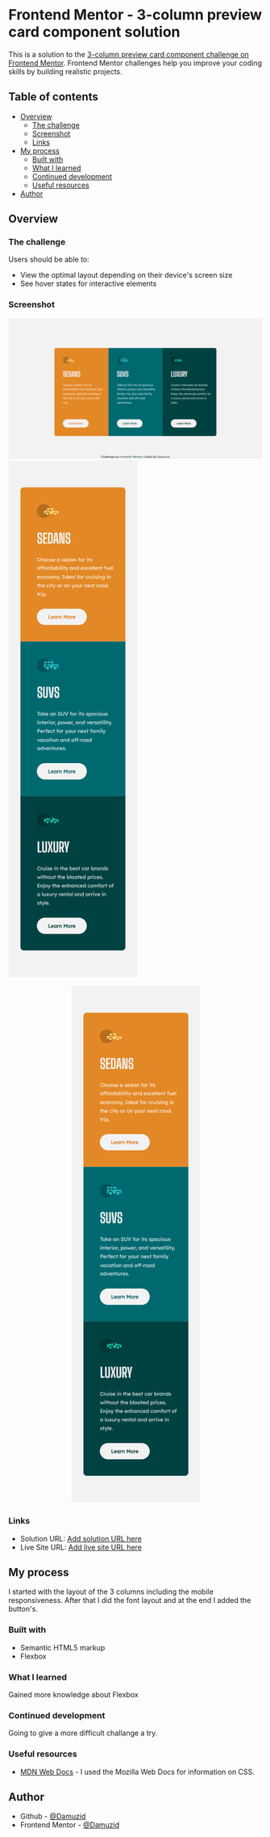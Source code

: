 # Frontend Mentor - 3-column preview card component solution

This is a solution to the [3-column preview card component challenge on Frontend Mentor](https://www.frontendmentor.io/challenges/3column-preview-card-component-pH92eAR2-). Frontend Mentor challenges help you improve your coding skills by building realistic projects. 

## Table of contents

- [Overview](#overview)
  - [The challenge](#the-challenge)
  - [Screenshot](#screenshot)
  - [Links](#links)
- [My process](#my-process)
  - [Built with](#built-with)
  - [What I learned](#what-i-learned)
  - [Continued development](#continued-development)
  - [Useful resources](#useful-resources)
- [Author](#author)

## Overview

### The challenge

Users should be able to:

- View the optimal layout depending on their device's screen size
- See hover states for interactive elements

### Screenshot

![](./images/screenshots/screenshot-desktop.png)
![](./images/screenshots/screenshot-mobile.png)

<p align="center">
  <img src="./images/screenshots/screenshot-mobile.png">
</p>


### Links

- Solution URL: [Add solution URL here](https://your-solution-url.com)
- Live Site URL: [Add live site URL here](https://your-live-site-url.com)

## My process

I started with the layout of the 3 columns including the mobile responsiveness. After that I did the font layout and at the end I added the button's.

### Built with

- Semantic HTML5 markup
- Flexbox

### What I learned

Gained more knowledge about Flexbox

### Continued development

Going to give a more difficult challange a try.

### Useful resources

- [MDN Web Docs](https://developer.mozilla.org/en-US/) - I used the Mozilla Web Docs for information on CSS.

## Author

- Github - [@Damuzid](https://github.com/Damuzid)
- Frontend Mentor - [@Damuzid](https://www.frontendmentor.io/profile/Damuzid)
